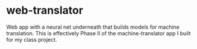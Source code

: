 # web-translator
Web app with a neural net underneath that builds models for machine translation. This is effectively Phase II of the machine-translator app I built for my class project. 
